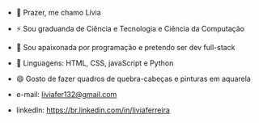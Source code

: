 - 👋 Prazer, me chamo Lívia
- ⚡ Sou graduanda de Ciência e Tecnologia e Ciência da Computação
- 💞️ Sou apaixonada por programação e pretendo ser dev full-stack
- 🌱 Linguagens: HTML, CSS, javaScript e Python
- 😄 Gosto de fazer quadros de quebra-cabeças e pinturas em aquarela

- e-mail: liviafer132@gmail.com
- linkedIn: https://br.linkedin.com/in/liviaferreira

